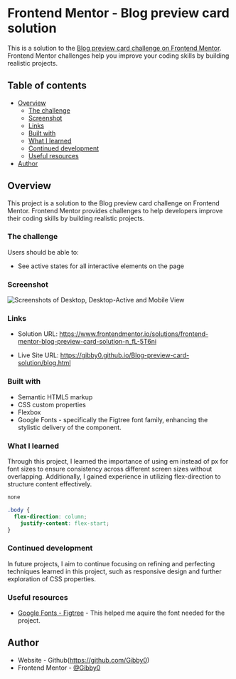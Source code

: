 # Frontend Mentor - Blog preview card solution

This is a solution to the [Blog preview card challenge on Frontend Mentor](https://www.frontendmentor.io/challenges/blog-preview-card-ckPaj01IcS). Frontend Mentor challenges help you improve your coding skills by building realistic projects. 

## Table of contents

- [Overview](#overview)
  - [The challenge](#the-challenge)
  - [Screenshot](#screenshot)
  - [Links](#links)
  - [Built with](#built-with)
  - [What I learned](#what-i-learned)
  - [Continued development](#continued-development)
  - [Useful resources](#useful-resources)
- [Author](#author)

## Overview
This project is a solution to the Blog preview card challenge on Frontend Mentor. Frontend Mentor provides challenges to help developers improve their coding skills by building realistic projects.

### The challenge

Users should be able to:

- See active states for all interactive elements on the page

### Screenshot

![Screenshots of Desktop, Desktop-Active and Mobile View](screenshot/screenshot.jpg)

### Links

- Solution URL: https://www.frontendmentor.io/solutions/frontend-mentor-blog-preview-card-solution-n_fL-5T6ni

- Live Site URL: https://gibby0.github.io/Blog-preview-card-solution/blog.html


### Built with

- Semantic HTML5 markup
- CSS custom properties
- Flexbox
- Google Fonts - specifically the Figtree font family, enhancing the stylistic delivery of the component.


### What I learned

Through this project, I learned the importance of using em instead of px for font sizes to ensure consistency across different screen sizes without overlapping. Additionally, I gained experience in utilizing flex-direction to structure content effectively.

```html
none
```
```css
.body {
  flex-direction: column;
    justify-content: flex-start; 
}
```

### Continued development
In future projects, I aim to continue focusing on refining and perfecting techniques learned in this project, such as responsive design and further exploration of CSS properties.

### Useful resources

- [Google Fonts - Figtree]('https://fonts.googleapis.com/css2?family=Figtree:ital,wght@0,300..900;1,300..900&display=swap') - This helped me aquire the font needed for the project.

## Author
- Website - Github(https://github.com/Gibby0)
- Frontend Mentor - [@Gibby0](https://www.frontendmentor.io/profile/Gibby0)

